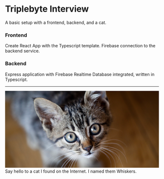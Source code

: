 # Triplebyte Interview
A basic setup with a frontend, backend, and a cat.
### Frontend
Create React App with the Typescript template. Firebase connection to the backend service.
### Backend
Express application with Firebase Realtime Database integrated, written in Typescript.

---
![Whiskers](/packages/frontend/public/images/cat.png "Whiskers")
Say hello to a cat I found on the Internet. I named them Whiskers.
